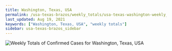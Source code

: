 ```yaml
---
title: Washington, Texas, USA
permalink: /usa-texas-brazos/weekly_totals/usa-texas-washington-weekly_totals.html
last_updated: Aug 19, 2021
keywords: ["Washington, Texas, USA", "weekly totals"]
sidebar: usa-texas-brazos_sidebar
---
```


![Weekly Totals of Confirmed Cases for Washington, Texas, USA](/covid_tracker/images/graphs/usa-texas-washington-weekly_totals_graph.png)
